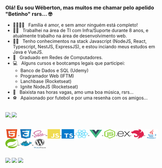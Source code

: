 ### Olá! Eu sou Wéberton, mas muitos me chamar pelo apelido "Betinho" rsrs... 🤓

- 👨‍👩‍👧‍👦 &nbsp; Família é amor, e sem amor ninguém está completo!
- 🧑‍💻 &nbsp; Trabalhei na área de TI com Infra/Suporte durante 8 anos, e atualmente trabalho na área de desenvolvimento web.
- 🧑‍🏫 &nbsp; Tenho conhecimentos na stack Javascript (NodeJS, React, Typescript, NestJS, ExpressJS), e estou inciando meus estudos em Java e VueJS.
- 🏅 &nbsp; Graduado em Redes de Computadores.
- 💻 &nbsp; Alguns cursos e bootcamps legais que participei:
  - Banco de Dados e SQL (Udemy)
  - Programador Web (IFTM)
  - Lanchbase (Rocketseat)
  - Ignite NodeJS (Rocketseat)
- 🎸 &nbsp; Baixista nas horas vagas, amo uma boa música, rsrs...
- ⚽️ &nbsp; Apaixonado por futebol e por uma resenha com os amigos...
<br>
<div>
  <a href="https://github.com/webertonMendes">
  <img height="180em" src="https://wm-github-readme-stats.vercel.app/api?username=webertonMendes&show_icons=true&theme=slateorange&include_all_commits=true&count_private=true"/>
  <img height="180em" src="https://wm-github-readme-stats.vercel.app/api/top-langs/?username=webertonMendes&layout=compact&langs_count=7&theme=slateorange"/>
</div>
<br>
<div style="display: inline_block"><br>
  <img align="center" alt="Weberton-HTML" height="30" width="40" src="https://raw.githubusercontent.com/devicons/devicon/master/icons/html5/html5-original.svg">
  <img align="center" alt="Weberton-CSS" height="30" width="40" src="https://raw.githubusercontent.com/devicons/devicon/master/icons/css3/css3-original.svg">
  <img align="center" alt="Weberton-Sass" height="30" width="40" src="https://raw.githubusercontent.com/devicons/devicon/master/icons/sass/sass-original.svg">
  <img align="center" alt="Weberton-Js" height="30" width="40" src="https://raw.githubusercontent.com/devicons/devicon/master/icons/javascript/javascript-plain.svg">
  <img align="center" alt="Weberton-Ts" height="30" width="40" src="https://raw.githubusercontent.com/devicons/devicon/master/icons/typescript/typescript-plain.svg">
  <img align="center" alt="Weberton-React" height="30" width="40" src="https://raw.githubusercontent.com/devicons/devicon/master/icons/react/react-original.svg">
  <img align="center" alt="Weberton-Vue" height="30" width="40" src="https://raw.githubusercontent.com/devicons/devicon/master/icons/vuejs/vuejs-original.svg">
  <img align="center" alt="Weberton-Node" height="30" width="40" src="https://raw.githubusercontent.com/devicons/devicon/master/icons/nodejs/nodejs-original.svg">
  <img align="center" alt="Weberton-Express" height="30" width="40" src="https://raw.githubusercontent.com/devicons/devicon/master/icons/express/express-original.svg">
  <img align="center" alt="Weberton-NestJS" height="30" width="40" src="https://raw.githubusercontent.com/devicons/devicon/master/icons/nestjs/nestjs-plain.svg">
  <img align="center" alt="Weberton-Java" height="30" width="40" src="https://raw.githubusercontent.com/devicons/devicon/master/icons/java/java-original.svg">
  <img align="center" alt="Weberton-Spring" height="30" width="40" src="https://raw.githubusercontent.com/devicons/devicon/master/icons/spring/spring-original.svg">  
  <img align="center" alt="Weberton-Docker" height="30" width="40" src="https://raw.githubusercontent.com/devicons/devicon/master/icons/docker/docker-original.svg">
  <img align="center" alt="Weberton-Wordpress" height="30" width="40" src="https://raw.githubusercontent.com/devicons/devicon/master/icons/wordpress/wordpress-original.svg">
</div> 
  
  ##
  
<div>
  <a href="https://www.linkedin.com/in/weberton-mendes/" target="_blank"><img src="https://img.shields.io/badge/-LinkedIn-%230077B5?style=for-the-badge&logo=linkedin&logoColor=white" target="_blank"></a>
  <a href="https://www.instagram.com/weberton.mi" target="_blank"><img src="https://img.shields.io/badge/-Instagram-%23E4405F?style=for-the-badge&logo=instagram&logoColor=white" target="_blank"></a>
  <a href = "mailto:weberton.mendes@hotmail.com"><img src="https://img.shields.io/badge/Microsoft_Outlook-0078D4?style=for-the-badge&logo=microsoft-outlook&logoColor=white" target="_blank"></a>
</div>
